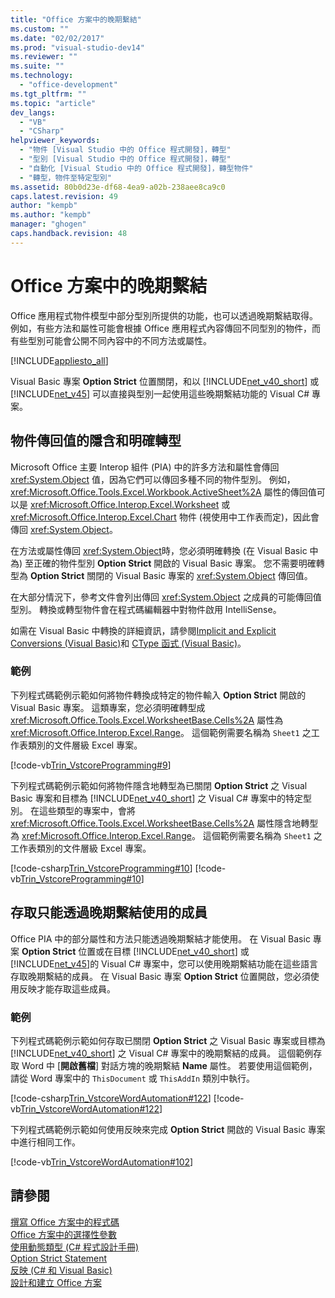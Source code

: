 ```yaml
---
title: "Office 方案中的晚期繫結"
ms.custom: ""
ms.date: "02/02/2017"
ms.prod: "visual-studio-dev14"
ms.reviewer: ""
ms.suite: ""
ms.technology: 
  - "office-development"
ms.tgt_pltfrm: ""
ms.topic: "article"
dev_langs: 
  - "VB"
  - "CSharp"
helpviewer_keywords: 
  - "物件 [Visual Studio 中的 Office 程式開發]，轉型"
  - "型別 [Visual Studio 中的 Office 程式開發]，轉型"
  - "自動化 [Visual Studio 中的 Office 程式開發]，轉型物件"
  - "轉型，物件至特定型別"
ms.assetid: 80b0d23e-df68-4ea9-a02b-238aee8ca9c0
caps.latest.revision: 49
author: "kempb"
ms.author: "kempb"
manager: "ghogen"
caps.handback.revision: 48
---
```

# Office 方案中的晚期繫結
  Office 應用程式物件模型中部分型別所提供的功能，也可以透過晚期繫結取得。  例如，有些方法和屬性可能會根據 Office 應用程式內容傳回不同型別的物件，而有些型別可能會公開不同內容中的不同方法或屬性。  
  
 [!INCLUDE[appliesto_all](../vsto/includes/appliesto-all-md.md)]  
  
 Visual Basic 專案 **Option Strict** 位置關閉，和以 [!INCLUDE[net_v40_short](../sharepoint/includes/net-v40-short-md.md)] 或 [!INCLUDE[net_v45](../vsto/includes/net-v45-md.md)] 可以直接與型別一起使用這些晚期繫結功能的 Visual C\# 專案。  
  
## 物件傳回值的隱含和明確轉型  
 Microsoft Office 主要 Interop 組件 \(PIA\) 中的許多方法和屬性會傳回 <xref:System.Object> 值，因為它們可以傳回多種不同的物件型別。  例如，<xref:Microsoft.Office.Tools.Excel.Workbook.ActiveSheet%2A> 屬性的傳回值可以是 <xref:Microsoft.Office.Interop.Excel.Worksheet> 或 <xref:Microsoft.Office.Interop.Excel.Chart> 物件 \(視使用中工作表而定\)，因此會傳回 <xref:System.Object>。  
  
 在方法或屬性傳回 <xref:System.Object>時，您必須明確轉換 \(在 Visual Basic 中為\) 至正確的物件型別 **Option Strict** 開啟的 Visual Basic 專案。  您不需要明確轉型為 **Option Strict** 關閉的 Visual Basic 專案的 <xref:System.Object> 傳回值。  
  
 在大部分情況下，參考文件會列出傳回 <xref:System.Object> 之成員的可能傳回值型別。  轉換或轉型物件會在程式碼編輯器中對物件啟用 IntelliSense。  
  
 如需在 Visual Basic 中轉換的詳細資訊，請參閱[Implicit and Explicit Conversions &#40;Visual Basic&#41;](/dotnet/visual-basic/programming-guide/language-features/data-types/implicit-and-explicit-conversions)和 [CType 函式 &#40;Visual Basic&#41;](/dotnet/visual-basic/language-reference/functions/ctype-function)。  
  
### 範例  
 下列程式碼範例示範如何將物件轉換成特定的物件輸入 **Option Strict** 開啟的 Visual Basic 專案。  這類專案，您必須明確轉型成 <xref:Microsoft.Office.Tools.Excel.WorksheetBase.Cells%2A> 屬性為 <xref:Microsoft.Office.Interop.Excel.Range>。  這個範例需要名稱為 `Sheet1` 之工作表類別的文件層級 Excel 專案。  
  
 [!code-vb[Trin_VstcoreProgramming#9](../snippets/visualbasic/VS_Snippets_OfficeSP/Trin_VstcoreProgramming/VB/Sheet1.vb#9)]  
  
 下列程式碼範例示範如何將物件隱含地轉型為已關閉 **Option Strict** 之 Visual Basic 專案和目標為 [!INCLUDE[net_v40_short](../sharepoint/includes/net-v40-short-md.md)] 之 Visual C\# 專案中的特定型別。  在這些類型的專案中，會將 <xref:Microsoft.Office.Tools.Excel.WorksheetBase.Cells%2A> 屬性隱含地轉型為 <xref:Microsoft.Office.Interop.Excel.Range>。  這個範例需要名稱為 `Sheet1` 之工作表類別的文件層級 Excel 專案。  
  
 [!code-csharp[Trin_VstcoreProgramming#10](../snippets/csharp/VS_Snippets_OfficeSP/Trin_VstcoreProgramming/CS/Sheet1.cs#10)]
 [!code-vb[Trin_VstcoreProgramming#10](../snippets/visualbasic/VS_Snippets_OfficeSP/Trin_VstcoreProgramming/VB/Sheet1.vb#10)]  
  
## 存取只能透過晚期繫結使用的成員  
 Office PIA 中的部分屬性和方法只能透過晚期繫結才能使用。  在 Visual Basic 專案 **Option Strict** 位置或在目標 [!INCLUDE[net_v40_short](../sharepoint/includes/net-v40-short-md.md)] 或 [!INCLUDE[net_v45](../vsto/includes/net-v45-md.md)]的 Visual C\# 專案中，您可以使用晚期繫結功能在這些語言存取晚期繫結的成員。  在 Visual Basic 專案 **Option Strict** 位置開啟，您必須使用反映才能存取這些成員。  
  
### 範例  
 下列程式碼範例示範如何存取已關閉 **Option Strict** 之 Visual Basic 專案或目標為 [!INCLUDE[net_v40_short](../sharepoint/includes/net-v40-short-md.md)] 之 Visual C\# 專案中的晚期繫結的成員。  這個範例存取 Word 中 \[**開啟舊檔**\] 對話方塊的晚期繫結 **Name** 屬性。  若要使用這個範例，請從 Word 專案中的 `ThisDocument` 或 `ThisAddIn` 類別中執行。  
  
 [!code-csharp[Trin_VstcoreWordAutomation#122](../snippets/csharp/VS_Snippets_OfficeSP/Trin_VstcoreWordAutomation/CS/ThisDocument.cs#122)]
 [!code-vb[Trin_VstcoreWordAutomation#122](../snippets/visualbasic/VS_Snippets_OfficeSP/Trin_VstcoreWordAutomation/VB/ThisDocument.vb#122)]  
  
 下列程式碼範例示範如何使用反映來完成 **Option Strict** 開啟的 Visual Basic 專案中進行相同工作。  
  
 [!code-vb[Trin_VstcoreWordAutomation#102](../snippets/visualbasic/VS_Snippets_OfficeSP/Trin_VstcoreWordAutomation/VB/ThisDocument.vb#102)]  
  
## 請參閱  
 [撰寫 Office 方案中的程式碼](../vsto/writing-code-in-office-solutions.md)   
 [Office 方案中的選擇性參數](../vsto/optional-parameters-in-office-solutions.md)   
 [使用動態類型 &#40;C&#35; 程式設計手冊&#41;](/dotnet/csharp/programming-guide/types/using-type-dynamic)   
 [Option Strict Statement](/dotnet/visual-basic/language-reference/statements/option-strict-statement)   
 [反映 &#40;C&#35; 和 Visual Basic&#41;](http://msdn.microsoft.com/library/5d1d1bcf-08de-4d0b-97a8-912d17c00f26)   
 [設計和建立 Office 方案](../vsto/designing-and-creating-office-solutions.md)  
  
  